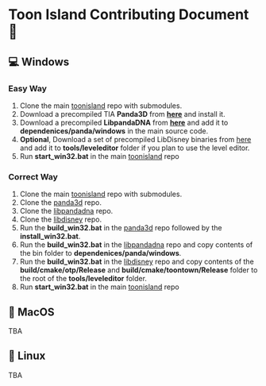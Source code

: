 # Toon Island Contributing Document 🔨 

## 💻 Windows
### Easy Way
1. Clone the main [toonisland](https://github.com/toonisland/toonisland) repo with submodules.
2. Download a precompiled TIA **Panda3D** from **[here](https://drive.google.com/file/d/1ZFpg7aBVhBCXh7Xg1YSG2JYEZI8L4tPg/view?usp=sharing)** and install it.
3. Download a precompiled **LibpandaDNA** from **[here](https://drive.google.com/file/d/1719bHjdnivooJy_jn3OJKzSkFsYOGUCA/view?usp=sharing)** and add it to **dependenices/panda/windows** in the main source code.
4. **Optional**, Download a set of precompiled LibDisney binaries from [here](https://drive.google.com/file/d/1lxkT1P-9aXNB76oqPtPBUDefwnYsRaF4/view?usp=sharing) and add it to **tools/leveleditor** folder if you plan to use the level editor.
8. Run **start_win32.bat** in the main [toonisland](https://github.com/toonisland/toonisland) repo

### Correct Way
1. Clone the main [toonisland](https://github.com/toonisland/toonisland) repo with submodules.
2. Clone the [panda3d](https://github.com/toonisland/panda3d) repo.
3. Clone the [libpandadna](https://github.com/toonisland/libpandadna) repo.
4. Clone the [libdisney](https://github.com/toonisland/libdisney) repo.
5. Run the **build_win32.bat** in the [panda3d](https://github.com/toonisland/panda3d) repo followed by the **install_win32.bat**.
6. Run the **build_win32.bat** in the [libpandadna](https://github.com/toonisland/libpandadna) repo and copy contents of the bin folder to **dependenices/panda/windows**.
7. Run the **build_win32.bat** in the [libdisney](https://github.com/toonisland/libdisney) repo and copy contents of the **build/cmake/otp/Release** and **build/cmake/toontown/Release** folder to the root of the **tools/leveleditor** folder.
8. Run **start_win32.bat** in the main [toonisland](https://github.com/toonisland/toonisland) repo

## 🍎 MacOS
TBA

## 🐧 Linux
TBA
